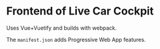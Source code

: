 # Frontend of Live Car Cockpit

Uses Vue+Vuetify and builds with webpack.

The `manifest.json` adds Progressive Web App features.
